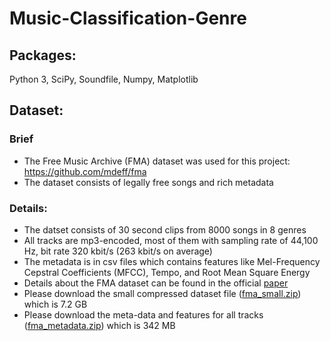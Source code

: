 # Music-Classification-Genre


## Packages:
Python 3, SciPy, Soundfile, Numpy, Matplotlib


## Dataset:
### Brief
* The Free Music Archive (FMA) dataset was used for this project: https://github.com/mdeff/fma
* The dataset consists of legally free songs and rich metadata 

### Details:
* The datset consists of 30 second clips from 8000 songs in 8 genres
* All tracks are mp3-encoded, most of them with sampling rate of 44,100 Hz, bit rate 320 kbit/s (263 kbit/s on average)
* The metadata is in csv files which contains features like Mel-Frequency Cepstral Coefficients (MFCC), Tempo, and Root Mean Square Energy
* Details about the FMA dataset can be found in the official [paper](https://arxiv.org/pdf/1612.01840.pdf)
* Please download the small compressed dataset file ([fma_small.zip](https://os.unil.cloud.switch.ch/fma/fma_small.zip)) which is 7.2 GB
* Please download the meta-data and features for all tracks ([fma_metadata.zip](https://os.unil.cloud.switch.ch/fma/fma_metadata.zip)) which is 342 MB


